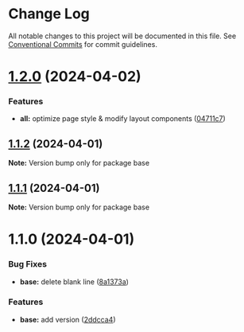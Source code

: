 # Change Log

All notable changes to this project will be documented in this file.
See [Conventional Commits](https://conventionalcommits.org) for commit guidelines.

# [1.2.0](https://github.com/cuixiaohuan/lerna-first/compare/v1.1.2...v1.2.0) (2024-04-02)


### Features

* **all:** optimize page style & modify layout components ([04711c7](https://github.com/cuixiaohuan/lerna-first/commit/04711c7de2b2d0e015d41b2ed3795f11af0f20f8))





## [1.1.2](https://github.com/cuixiaohuan/lerna-first/compare/v1.1.1...v1.1.2) (2024-04-01)

**Note:** Version bump only for package base





## [1.1.1](https://github.com/cuixiaohuan/lerna-first/compare/v1.1.0...v1.1.1) (2024-04-01)

**Note:** Version bump only for package base





# 1.1.0 (2024-04-01)


### Bug Fixes

* **base:** delete blank line ([8a1373a](https://github.com/cuixiaohuan/lerna-first/commit/8a1373a4204d39444e410e4eeaf7da71ef6abe51))


### Features

* **base:** add version ([2ddcca4](https://github.com/cuixiaohuan/lerna-first/commit/2ddcca4166a4b67e698f31374d4ce001cff3d423))
